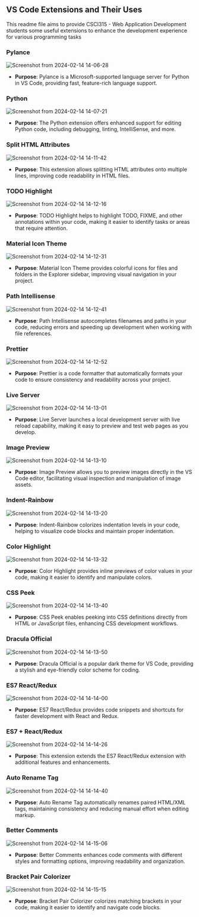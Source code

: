 ## VS Code Extensions and Their Uses

This readme file aims to provide CSCI315 - Web Application Development students some useful extensions to enhance the development experience for various programming tasks

### Pylance
![Screenshot from 2024-02-14 14-06-28](https://github.com/hadysoufan/vcode-extensions/assets/110059893/38c7e603-8b2e-4363-bd48-117837dd5304)

- **Purpose**: Pylance is a Microsoft-supported language server for Python in VS Code, providing fast, feature-rich language support.

### Python

![Screenshot from 2024-02-14 14-07-21](https://github.com/hadysoufan/vcode-extensions/assets/110059893/1b71ff90-0a4b-417e-84fa-a3791ff6c8af)

- **Purpose**: The Python extension offers enhanced support for editing Python code, including debugging, linting, IntelliSense, and more.

### Split HTML Attributes

![Screenshot from 2024-02-14 14-11-42](https://github.com/hadysoufan/vcode-extensions/assets/110059893/fdf379ab-d476-442a-991e-5c589fbf07a6)

- **Purpose**: This extension allows splitting HTML attributes onto multiple lines, improving code readability in HTML files.

### TODO Highlight


![Screenshot from 2024-02-14 14-12-16](https://github.com/hadysoufan/vcode-extensions/assets/110059893/fe996b46-bec0-496c-9054-d625c52c3a9c)

- **Purpose**: TODO Highlight helps to highlight TODO, FIXME, and other annotations within your code, making it easier to identify tasks or areas that require attention.

### Material Icon Theme


![Screenshot from 2024-02-14 14-12-31](https://github.com/hadysoufan/vcode-extensions/assets/110059893/4b677b46-81cb-4e9d-a98c-581070279350)

- **Purpose**: Material Icon Theme provides colorful icons for files and folders in the Explorer sidebar, improving visual navigation in your project.

### Path Intellisense


![Screenshot from 2024-02-14 14-12-41](https://github.com/hadysoufan/vcode-extensions/assets/110059893/42241c4f-95b4-476f-a286-f7f26dba9efc)

- **Purpose**: Path Intellisense autocompletes filenames and paths in your code, reducing errors and speeding up development when working with file references.

### Prettier


![Screenshot from 2024-02-14 14-12-52](https://github.com/hadysoufan/vcode-extensions/assets/110059893/cb5dde6a-bb50-4974-ab31-b4aea7d6dca1)

- **Purpose**: Prettier is a code formatter that automatically formats your code to ensure consistency and readability across your project.

### Live Server



![Screenshot from 2024-02-14 14-13-01](https://github.com/hadysoufan/vcode-extensions/assets/110059893/4a379cc0-c6e0-4c8b-98d0-4d4cee0ca014)

- **Purpose**: Live Server launches a local development server with live reload capability, making it easy to preview and test web pages as you develop.

### Image Preview


![Screenshot from 2024-02-14 14-13-10](https://github.com/hadysoufan/vcode-extensions/assets/110059893/d5abed26-fedd-4ff4-aebc-7d1677b13ca1)

- **Purpose**: Image Preview allows you to preview images directly in the VS Code editor, facilitating visual inspection and manipulation of image assets.

### Indent-Rainbow


![Screenshot from 2024-02-14 14-13-20](https://github.com/hadysoufan/vcode-extensions/assets/110059893/6ca3e281-6e14-4406-917b-72c6e8f14b3c)

- **Purpose**: Indent-Rainbow colorizes indentation levels in your code, helping to visualize code blocks and maintain proper indentation.

### Color Highlight

![Screenshot from 2024-02-14 14-13-32](https://github.com/hadysoufan/vcode-extensions/assets/110059893/b49a7c88-1faa-46dc-8774-4cc80c18ecd9)
- **Purpose**: Color Highlight provides inline previews of color values in your code, making it easier to identify and manipulate colors.

### CSS Peek

![Screenshot from 2024-02-14 14-13-40](https://github.com/hadysoufan/vcode-extensions/assets/110059893/3423fe47-c195-439b-8a16-bc415f2ce352)

- **Purpose**: CSS Peek enables peeking into CSS definitions directly from HTML or JavaScript files, enhancing CSS development workflows.

### Dracula Official


![Screenshot from 2024-02-14 14-13-50](https://github.com/hadysoufan/vcode-extensions/assets/110059893/52c32d5a-5015-4b4d-be0e-f54977be926d)


- **Purpose**: Dracula Official is a popular dark theme for VS Code, providing a stylish and eye-friendly color scheme for coding.

### ES7 React/Redux



![Screenshot from 2024-02-14 14-14-00](https://github.com/hadysoufan/vcode-extensions/assets/110059893/ad5fd09b-01de-4e72-809e-9c9fb3e7cc15)

- **Purpose**: ES7 React/Redux provides code snippets and shortcuts for faster development with React and Redux.

### ES7 + React/Redux


![Screenshot from 2024-02-14 14-14-26](https://github.com/hadysoufan/vcode-extensions/assets/110059893/64cd2c8b-a8b8-4460-978b-dfe67d90ed70)

- **Purpose**: This extension extends the ES7 React/Redux extension with additional features and enhancements.

### Auto Rename Tag


![Screenshot from 2024-02-14 14-14-40](https://github.com/hadysoufan/vcode-extensions/assets/110059893/2f0e8ba5-cad9-45be-a4ec-edd481aef4d1)


- **Purpose**: Auto Rename Tag automatically renames paired HTML/XML tags, maintaining consistency and reducing manual effort when editing markup.

### Better Comments

![Screenshot from 2024-02-14 14-15-06](https://github.com/hadysoufan/vcode-extensions/assets/110059893/4c664be9-bcee-4eac-9dc4-75f1ab5d9930)

- **Purpose**: Better Comments enhances code comments with different styles and formatting options, improving readability and organization.

### Bracket Pair Colorizer

![Screenshot from 2024-02-14 14-15-15](https://github.com/hadysoufan/vcode-extensions/assets/110059893/c43847d5-e741-40e2-bd50-d2e3051c57fc)

- **Purpose**: Bracket Pair Colorizer colorizes matching brackets in your code, making it easier to identify and navigate code blocks.








